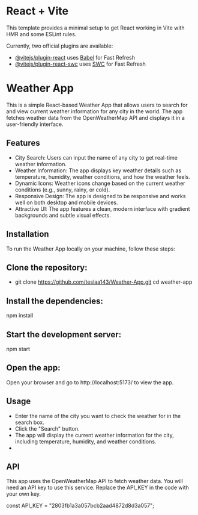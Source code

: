 # React + Vite

This template provides a minimal setup to get React working in Vite with HMR and some ESLint rules.

Currently, two official plugins are available:

- [@vitejs/plugin-react](https://github.com/vitejs/vite-plugin-react/blob/main/packages/plugin-react/README.md) uses [Babel](https://babeljs.io/) for Fast Refresh
- [@vitejs/plugin-react-swc](https://github.com/vitejs/vite-plugin-react-swc) uses [SWC](https://swc.rs/) for Fast Refresh


# Weather App
This is a simple React-based Weather App that allows users to search for and view current weather information for any city in the world. The app fetches weather data from the OpenWeatherMap API and displays it in a user-friendly interface.

## Features
- City Search: Users can input the name of any city to get real-time weather information.
- Weather Information: The app displays key weather details such as temperature, humidity, weather conditions, and how the weather feels.
- Dynamic Icons: Weather icons change based on the current weather conditions (e.g., sunny, rainy, or cold).
- Responsive Design: The app is designed to be responsive and works well on both desktop and mobile devices.
- Attractive UI: The app features a clean, modern interface with gradient backgrounds and subtle visual effects.
  
## Installation
To run the Weather App locally on your machine, follow these steps:

## Clone the repository:


- git clone https://github.com/teslaa143/Weather-App.git
cd weather-app

## Install the dependencies:

npm install
## Start the development server:
npm start

## Open the app:
Open your browser and go to http://localhost:5173/ to view the app.

## Usage
- Enter the name of the city you want to check the weather for in the search box.
- Click the "Search" button.
- The app will display the current weather information for the city, including temperature, humidity, and weather conditions.
- 
## API
This app uses the OpenWeatherMap API to fetch weather data. You will need an API key to use this service. Replace the API_KEY in the code with your own key.

const API_KEY = "2803fb1a3a057bcb2aad4872d8d3a057";
